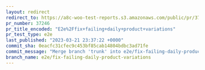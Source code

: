 ```yaml
---
layout: redirect
redirect_to: https://a8c-woo-test-reports.s3.amazonaws.com/public/pr/37246/e2e/index.html
pr_number: 37246
pr_title_encoded: "E2e%2Ffix+failing+daily+product+variations"
pr_test_type: e2e
last_published: "2023-03-21 23:37:22 +0000"
commit_sha: 0eacfc31cfec9c453bf85cab14804bdbc3ad71fe
commit_message: "Merge branch 'trunk' into e2e/fix-failing-daily-product-variations"
branch_name: e2e/fix-failing-daily-product-variations
---
```

